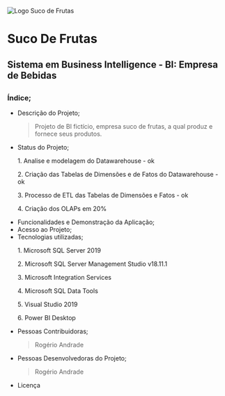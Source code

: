 ![Logo Suco de Frutas](https://user-images.githubusercontent.com/104234513/172245349-03068391-3789-4e2d-82b6-1e4149455447.png)

# Suco De Frutas
<h2>Sistema em Business Intelligence - BI: Empresa de Bebidas<h2/>
                                                                  
  <h3>Índice;</h3>
  
- Descrição do Projeto;
  > Projeto de BI fictício, empresa suco de frutas, a qual produz e fornece seus produtos.
- Status do Projeto;
  <p> 1. Analise e modelagem do Datawarehouse - ok</p>
  <p> 2. Criação das Tabelas de Dimensões e de Fatos do Datawarehouse - ok</p>
  <p> 3. Processo de ETL das Tabelas de Dimensões e Fatos - ok</p>
  <p> 4.  Criação dos OLAPs em 20%</p>
- Funcionalidades e Demonstração da Aplicação;
- Acesso ao Projeto;
- Tecnologias utilizadas;
  <p> 1. Microsoft SQL Server 2019</p>
  <p> 2. Microsoft SQL Server  Management Studio v18.11.1</p>
  <p> 3.  Microsoft Integration Services</p>
  <p> 4.  Microsoft SQL Data Tools</p>
  <p> 5. Visual Studio 2019 </p>
  <p> 6.  Power BI Desktop</p
- Pessoas Contribuidoras;
  >Rogério Andrade
- Pessoas Desenvolvedoras do Projeto;
  >Rogério Andrade
- Licença

